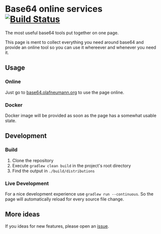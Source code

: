 # Base64 online services  [![Build Status](https://github.com/noxone/base64online/actions/workflows/test.yml/badge.svg)](https://github.com/noxone/base64online/actions)

The most useful base64 tools put together on one page.

This page is ment to collect everything you need around base64 and provide an online tool so you can use it whereever and whenever you need it.

## Usage

### Online

Just go to [base64.olafneumann.org](https://base64.olafneumann.org) to use the page online.

### Docker

Docker image will be provided as soon as the page has a somewhat usable state.

## Development

### Build

1. Clone the repository
2. Execute ``gradlew clean build`` in the project's root directory
3. Find the output in ``./build/distributions``

### Live Development

For a nice development experience use ``gradlew run --continuous``. So the page will automatically reload for every source file change.

## More ideas

If you ideas for new features, please open an [issue](https://github.com/noxone/base64online/issues).
